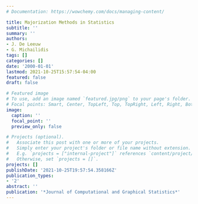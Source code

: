 ```yaml
---
# Documentation: https://wowchemy.com/docs/managing-content/

title: Majorization Methods in Statistics
subtitle: ''
summary: ''
authors:
- J. De Leeuw
- G. Michailidis
tags: []
categories: []
date: '2000-01-01'
lastmod: 2021-10-25T15:57:54-04:00
featured: false
draft: false

# Featured image
# To use, add an image named `featured.jpg/png` to your page's folder.
# Focal points: Smart, Center, TopLeft, Top, TopRight, Left, Right, BottomLeft, Bottom, BottomRight.
image:
  caption: ''
  focal_point: ''
  preview_only: false

# Projects (optional).
#   Associate this post with one or more of your projects.
#   Simply enter your project's folder or file name without extension.
#   E.g. `projects = ["internal-project"]` references `content/project/deep-learning/index.md`.
#   Otherwise, set `projects = []`.
projects: []
publishDate: '2021-10-25T19:57:54.358166Z'
publication_types:
- '2'
abstract: ''
publication: '*Journal of Computational and Graphical Statistics*'
---
```

